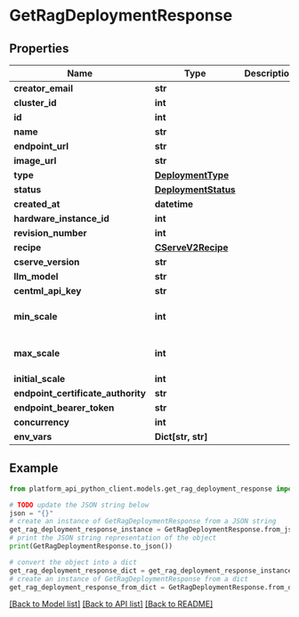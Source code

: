 # GetRagDeploymentResponse


## Properties

Name | Type | Description | Notes
------------ | ------------- | ------------- | -------------
**creator_email** | **str** |  | 
**cluster_id** | **int** |  | 
**id** | **int** |  | 
**name** | **str** |  | 
**endpoint_url** | **str** |  | 
**image_url** | **str** |  | [optional] 
**type** | [**DeploymentType**](DeploymentType.md) |  | 
**status** | [**DeploymentStatus**](DeploymentStatus.md) |  | 
**created_at** | **datetime** |  | 
**hardware_instance_id** | **int** |  | 
**revision_number** | **int** |  | 
**recipe** | [**CServeV2Recipe**](CServeV2Recipe.md) |  | 
**cserve_version** | **str** |  | [optional] 
**llm_model** | **str** |  | 
**centml_api_key** | **str** |  | 
**min_scale** | **int** |  | [optional] [default to 1]
**max_scale** | **int** |  | [optional] [default to 1]
**initial_scale** | **int** |  | [optional] 
**endpoint_certificate_authority** | **str** |  | [optional] 
**endpoint_bearer_token** | **str** |  | [optional] 
**concurrency** | **int** |  | [optional] 
**env_vars** | **Dict[str, str]** |  | [optional] 

## Example

```python
from platform_api_python_client.models.get_rag_deployment_response import GetRagDeploymentResponse

# TODO update the JSON string below
json = "{}"
# create an instance of GetRagDeploymentResponse from a JSON string
get_rag_deployment_response_instance = GetRagDeploymentResponse.from_json(json)
# print the JSON string representation of the object
print(GetRagDeploymentResponse.to_json())

# convert the object into a dict
get_rag_deployment_response_dict = get_rag_deployment_response_instance.to_dict()
# create an instance of GetRagDeploymentResponse from a dict
get_rag_deployment_response_from_dict = GetRagDeploymentResponse.from_dict(get_rag_deployment_response_dict)
```
[[Back to Model list]](../README.md#documentation-for-models) [[Back to API list]](../README.md#documentation-for-api-endpoints) [[Back to README]](../README.md)


